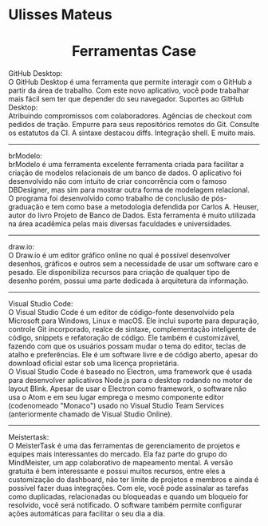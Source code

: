 # Ulisses Mateus
<h1 align="center">Ferramentas Case</h1>
 GitHub Desktop:<br>
O GitHub Desktop é uma ferramenta que permite interagir com o GitHub a partir da área de trabalho. Com este novo aplicativo, você pode trabalhar mais fácil sem ter que depender do seu navegador. Suportes ao GitHub Desktop:
<br>
Atribuindo compromissos com colaboradores.
Agências de checkout com pedidos de tração.
Empurre para seus repositórios remotos do Git.
Consulte os estatutos da CI.
A sintaxe destacou diffs.
Integração shell.
E muito mais.<br>
<hr>
brModelo:<br>
brModelo é uma ferramenta excelente ferramenta criada para facilitar a criação de modelos relacionais de um banco de dados. O aplicativo foi desenvolvido não com intuito de criar concorrência com o famoso DBDesigner, mas sim para mostrar outra forma de modelagem relacional.<br>
O programa foi desenvolvido como trabalho de conclusão de pós-graduação e tem como base a metodologia defendida por Carlos A. Heuser, autor do livro Projeto de Banco de Dados. Esta ferramenta é muito utilizada na área acadêmica pelas mais diversas faculdades e universidades.
<hr>
 draw.io:<br>
 O Draw.io é um editor gráfico online no qual é possível desenvolver desenhos, gráficos e outros sem a necessidade de usar um software caro e pesado. Ele disponibiliza recursos para criação de qualquer tipo de desenho porém, possui uma parte dedicada à arquitetura da informação.
 <hr>
Visual Studio Code:<br>
O Visual Studio Code é um editor de código-fonte desenvolvido pela Microsoft para Windows, Linux e macOS. Ele inclui suporte para depuração, controle Git incorporado, realce de sintaxe, complementação inteligente de código, snippets e refatoração de código. Ele também é customizável, fazendo com que os usuários possam mudar o tema do editor, teclas de atalho e preferências. Ele é um software livre e de código aberto, apesar do download oficial estar sob uma licença proprietária.
<br>
O Visual Studio Code é baseado no Electron, uma framework que é usada para desenvolver aplicativos Node.js para o desktop rodando no motor de layout Blink. Apesar de usar o Electron como framework, o software não usa o Atom e em seu lugar emprega o mesmo componente editor (codenomeado "Monaco") usado no Visual Studio Team Services (anteriormente chamado de Visual Studio Online).
<hr>
Meistertask:<br>
O MeisterTask é uma das ferramentas de gerenciamento de projetos e equipes mais interessantes do mercado. Ela faz parte do grupo do MindMeister, um app colaborativo de mapeamento mental.
A versão gratuita é bem interessante e possui muitos recursos, entre eles a customização do dashboard, não ter limite de projetos e membros e ainda é possível fazer duas integrações.
Com ele, você pode assinalar as tarefas como duplicadas, relacionadas ou bloqueadas e quando um bloqueio for resolvido, você será notificado. O software também permite configurar ações automáticas para facilitar o seu dia a dia.
